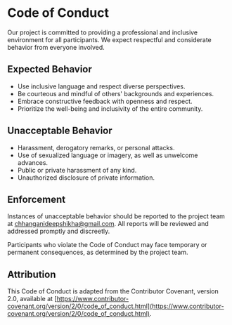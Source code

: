 # Code of Conduct

Our project is committed to providing a professional and inclusive environment for all participants. We expect respectful and considerate behavior from everyone involved.

## Expected Behavior

- Use inclusive language and respect diverse perspectives.
- Be courteous and mindful of others' backgrounds and experiences.
- Embrace constructive feedback with openness and respect.
- Prioritize the well-being and inclusivity of the entire community.

## Unacceptable Behavior

- Harassment, derogatory remarks, or personal attacks.
- Use of sexualized language or imagery, as well as unwelcome advances.
- Public or private harassment of any kind.
- Unauthorized disclosure of private information.

## Enforcement

Instances of unacceptable behavior should be reported to the project team at [chhanganideepshikha@gmail.com](mailto:chhanganideepshikha@gmail.com). All reports will be reviewed and addressed promptly and discreetly.

Participants who violate the Code of Conduct may face temporary or permanent consequences, as determined by the project team.

## Attribution

This Code of Conduct is adapted from the Contributor Covenant, version 2.0, available at [https://www.contributor-covenant.org/version/2/0/code_of_conduct.html](https://www.contributor-covenant.org/version/2/0/code_of_conduct.html).

